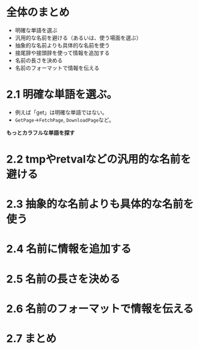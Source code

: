 # 全体のまとめ
- 明確な単語を選ぶ
- 汎用的な名前を避ける（あるいは、使う場面を選ぶ）
- 抽象的な名前よりも具体的な名前を使う
- 接尾辞や接頭辞を使って情報を追加する
- 名前の長さを決める
- 名前のフォーマットで情報を伝える

# 2.1 明確な単語を選ぶ。
- 例えば「get」は明確な単語ではない。
- `GetPage`→`FetchPage`, `DownloadPage`など。

**もっとカラフルな単語を探す**

# 2.2 tmpやretvalなどの汎用的な名前を避ける

# 2.3 抽象的な名前よりも具体的な名前を使う

# 2.4 名前に情報を追加する

# 2.5 名前の長さを決める

# 2.6 名前のフォーマットで情報を伝える

# 2.7 まとめ